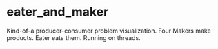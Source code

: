# eater_and_maker
Kind-of-a producer-consumer problem visualization. Four Makers make products. Eater eats them. Running on threads.
